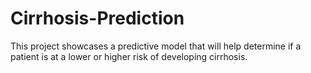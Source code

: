 # Cirrhosis-Prediction

This project showcases a predictive model that will help determine if a patient is at a lower or higher risk of developing cirrhosis.

